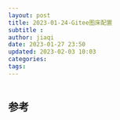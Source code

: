 ```yaml
---
layout: post
title: 2023-01-24-Gitee图床配置
subtitle :
author: jiaqi
date: 2023-01-27 23:50
updated: 2023-02-03 10:03
categories: 
tags:
---
```

```toc
```

## 参考
